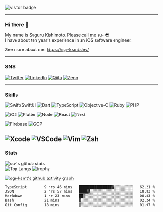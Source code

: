 ![visitor badge](https://visitor-badge.glitch.me/badge?page_id=sgr-ksmt.visitor-badge)

--- 

### Hi there 👋

My name is Suguru Kishimoto. Please call me su- 😎  
I have about ten year's experience in an iOS software engineer.  


See more about me: https://sgr-ksmt.dev/

---
### SNS
[![Twitter](https://img.shields.io/badge/Twitter-00acee.svg?style=for-the-badge&logo=twitter&logoColor=white)](https://twitter.com/_sgr_ksmt)
[![LinkedIn](https://img.shields.io/badge/LinkedIn-0072b1.svg?style=for-the-badge&logo=linkedin&logoColor=white)](https://www.linkedin.com/in/sgr-ksmt/)
[![Qiita](https://img.shields.io/badge/Qiita-55C500.svg?style=for-the-badge&logo=qiita&logoColor=white)](https://qiita.com/sgr-ksmt)
[![Zenn](https://img.shields.io/badge/Zenn-3EA8FF.svg?style=for-the-badge&logo=zenn&logoColor=white)](https://zenn.dev/sgr_ksmt)

---

### Skills

![Swift/SwiftUI](https://img.shields.io/badge/Swift/SwiftUI-ffac45.svg?style=for-the-badge&logo=swift&logoColor=black) 
![Dart](https://img.shields.io/badge/Dart-00b4ab.svg?style=for-the-badge&logo=dart&logoColor=white) 
![TypeScript](https://img.shields.io/badge/TypeScript-3178C6.svg?style=for-the-badge&logo=typescript&logoColor=white) 
![Objective-C](https://img.shields.io/badge/Objective--c-blue.svg?style=for-the-badge&logo=apple)
![Ruby](https://img.shields.io/badge/Ruby-CC342D.svg?style=for-the-badge&logo=ruby)
![PHP](https://img.shields.io/badge/PHP-777BB4.svg?style=for-the-badge&logo=PHP)

![iOS](https://img.shields.io/badge/iOS-blue.svg?style=for-the-badge&logo=ios)
![Flutter](https://img.shields.io/badge/Flutter-0175c2.svg?style=for-the-badge&logo=flutter)
![Node](https://img.shields.io/badge/Node.js-339933.svg?style=for-the-badge&logo=Node.js&logoColor=white)
![React](https://img.shields.io/badge/React.js-00d8ff.svg?style=for-the-badge&logo=react&logoColor=white)
![Next](https://img.shields.io/badge/Next.js-ffffff.svg?style=for-the-badge&logo=Next.js&logoColor=black)

![Firebase](https://img.shields.io/badge/Firebase-FFCA28.svg?style=for-the-badge&logo=firebase&logoColor=black)
![GCP](https://img.shields.io/badge/Google_Cloud-4285F4.svg?style=for-the-badge&logo=Google-Cloud&logoColor=white)

![Xcode](https://img.shields.io/badge/Xcode-147EFB.svg?style=for-the-badge&logo=xcode&logoColor=white)
![VSCode](https://img.shields.io/badge/VSCode-007ACC.svg?style=for-the-badge&logo=Visual-Studio-Code&logoColor=white)
![Vim](https://img.shields.io/badge/Vim-019733.svg?style=for-the-badge&logo=vim&logoColor=white)
![Zsh](https://img.shields.io/badge/Zsh-ffffff.svg?style=for-the-badge&logoColor=black)
---

### Stats

![su-'s github stats](https://github-readme-stats.vercel.app/api?username=sgr-ksmt&count_private=true&show_icons=true&theme=github_dark)  
![Top Langs](https://github-readme-stats.vercel.app/api/top-langs/?username=sgr-ksmt&layout=compact&langs_count=8&theme=github_dark)
![trophy](https://github-profile-trophy.vercel.app/?username=sgr-ksmt&theme=darkhub)

[![sgr-ksmt's github activity graph](https://activity-graph.herokuapp.com/graph?username=sgr-ksmt&theme=github)](https://github.com/ashutosh00710/github-readme-activity-graph)

<!--START_SECTION:waka-->

```txt
TypeScript        9 hrs 46 mins   ███████████████▓░░░░░░░░░   62.21 %
JSON              2 hrs 57 mins   ████▓░░░░░░░░░░░░░░░░░░░░   18.83 %
Markdown          1 hr 23 mins    ██▒░░░░░░░░░░░░░░░░░░░░░░   08.83 %
Bash              21 mins         ▓░░░░░░░░░░░░░░░░░░░░░░░░   02.24 %
Git Config        18 mins         ▒░░░░░░░░░░░░░░░░░░░░░░░░   01.97 %
```

<!--END_SECTION:waka-->
